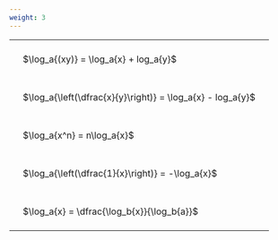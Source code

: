 ```yaml
---
weight: 3
---
```


<style type="text/css">
#T_13f75 th.col_heading {
  text-align: left;
  font-size: 1em;
}
#T_13f75 td {
  text-align: left;
  font-size: 1em;
  padding: 1.5em;
}
</style>
<table id="T_13f75">
  <thead>
  </thead>
  <tbody>
    <tr>
      <td id="T_13f75_row0_col0" class="data row0 col0" >$\log_a{(xy)} = \log_a{x} + log_a{y}$</td>
    </tr>
    <tr>
      <td id="T_13f75_row1_col0" class="data row1 col0" >$\log_a{\left(\dfrac{x}{y}\right)} = \log_a{x} - log_a{y}$</td>
    </tr>
    <tr>
      <td id="T_13f75_row2_col0" class="data row2 col0" >$\log_a{x^n} = n\log_a{x}$</td>
    </tr>
    <tr>
      <td id="T_13f75_row3_col0" class="data row3 col0" >$\log_a{\left(\dfrac{1}{x}\right)} = -\log_a{x}$</td>
    </tr>
    <tr>
      <td id="T_13f75_row4_col0" class="data row4 col0" >$\log_a{x} = \dfrac{\log_b{x}}{\log_b{a}}$</td>
    </tr>
  </tbody>
</table>

